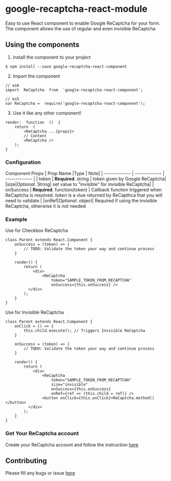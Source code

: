 
# google-recaptcha-react-module

Easy to use React component to enable Google ReCaptcha for your form. The component allows the use of regular and even invisible ReCaptcha


## Using the components
1. install the component to your project
```
$ npm install --save google-recaptcha-react-component
```
2. Import the component
```
// es6
import  ReCaptcha  from  'google-recaptcha-react-component';
```

```
// es5
var ReCaptcha =  require('google-recaptcha-react-component');
```
3. Use it like any other component!
```
render:  function  ()  {
	return  (
		<ReCaptcha ...{props}>
		// Content
		<ReCaptcha />
	);
}
```

### Configuration
Component Props
| Prop Name  |Type | Note|
| ------------- | ------------- | ------------- |
| token  | **Required**. string  |  token given by Google ReCaptcha|
|size|*Optional*. String| set value to "invisible" for invisible ReCaptcha|
| onSuccess  | **Required**. function(token)  | Callback function triggered when ReCaptcha is resolved. *token* is a vlue returned by ReCapthca that you will need to validate.|
|onRef|*Optional*. object| Required if using the invisible ReCaptcha, otherwise it is not needed


### Example
Use for Checkbox ReCaptcha
```
class Parent extends React.Component {
	onSuccess = (token) => {
		// TODO: Validate the token your way and continue process
	}

	render() {
		return (
			<div>
				<ReCaptcha
					token="SAMPLE_TOKEN_FROM_RECAPTCHA"
					onSuccess={this.onSuccess} />
	      </div>
		);
	}
}
```
Use for Invisible ReCaptcha
```
class Parent extends React.Component {
	onClick = () => {
		this.child.execute(); // Triggers Invisible ReCaptcha
	}

	onSuccess = (token) => {
		// TODO: Validate the token your way and continue process
	}

	render() {
		return (
			<div>
				<ReCaptcha
					token="SAMPLE_TOKEN_FROM_RECAPTCHA"
					size="invisible"
					onSuccess={this.onSuccess}
					onRef={ref => (this.child = ref)} />
				<button onClick={this.onClick}>ReCaptcha.method()</button>
	      </div>
		);
	}
}

```
### Get Your ReCaptcha account

Create your ReCaptcha account and follow the instruction [here](https://www.google.com/recaptcha/)

## Contributing
Please fill any bugs or issue [here](https://github.com/sutjin/google-recaptcha-react-component/issues)
